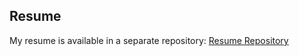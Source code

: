 ## Resume

My resume is available in a separate repository: [Resume Repository](https://github.com/Divygupta208/Resume)
